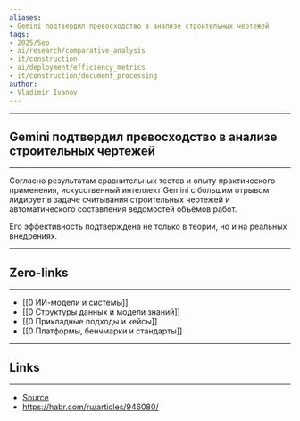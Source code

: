 ```yaml
---
aliases: 
- Gemini подтвердил превосходство в анализе строительных чертежей
tags:
- 2025/Sep
- ai/research/comparative_analysis
- it/construction
- ai/deployment/efficiency_metrics
- it/construction/document_processing
author:
- Vladimir Ivanov
---
```

-----
##  Gemini подтвердил превосходство в анализе строительных чертежей
-----
Согласно результатам сравнительных тестов и опыту практического применения, искусственный интеллект Gemini с большим отрывом лидирует в задаче считывания строительных чертежей и автоматического составления ведомостей объёмов работ. 

Его эффективность подтверждена не только в теории, но и на реальных внедрениях.

---
## Zero-links
---
- [[0 ИИ-модели и системы]]
- [[0 Структуры данных и модели знаний]]
- [[0 Прикладные подходы и кейсы]]
- [[0 Платформы, бенчмарки и стандарты]]

---
## Links
---
- [Source](https://t.me/turboproject/2192)
- https://habr.com/ru/articles/946080/